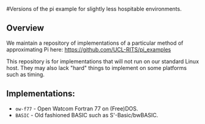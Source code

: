 #Versions of the pi example for slightly less hospitable environments.

## Overview

We maintain a repository of implementations of a particular method of 
approximating Pi here: https://github.com/UCL-RITS/pi_examples

This repository is for implementations that will not run on our standard Linux
host.  They may also lack "hard" things to implement on some platforms such as timing.

## Implementations:

* `ow-f77` - Open Watcom Fortran 77 on (Free)DOS.
* `BASIC` - Old fashioned BASIC such as S'-Basic/bwBASIC.
